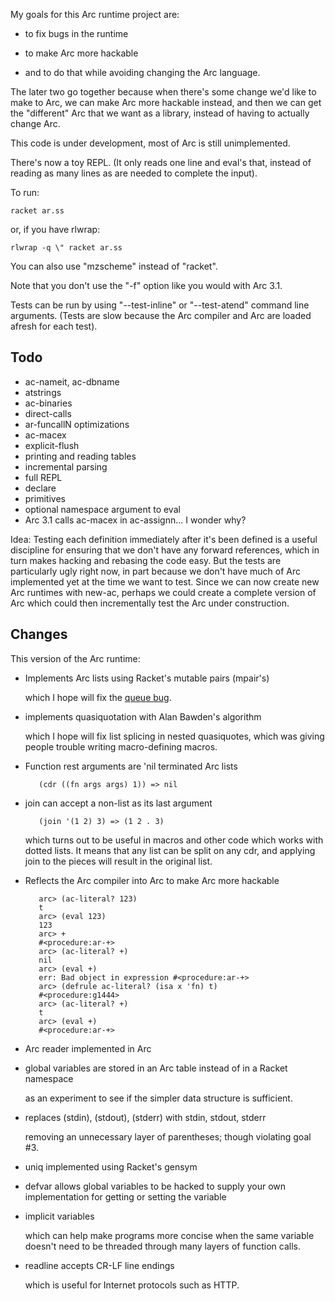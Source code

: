 My goals for this Arc runtime project are:

* to fix bugs in the runtime

* to make Arc more hackable

* and to do that while avoiding changing the Arc language.

The later two go together because when there's some change we'd like
to make to Arc, we can make Arc more hackable instead, and then we can
get the "different" Arc that we want as a library, instead of having
to actually change Arc.

This code is under development, most of Arc is still unimplemented.

There's now a toy REPL.  (It only reads one line and eval's that,
instead of reading as many lines as are needed to complete the input).

To run:

    racket ar.ss

or, if you have rlwrap:

    rlwrap -q \" racket ar.ss

You can also use "mzscheme" instead of "racket".

Note that you don't use the "-f" option like you would with Arc 3.1.

Tests can be run by using "--test-inline" or "--test-atend" command
line arguments.  (Tests are slow because the Arc compiler and Arc are
loaded afresh for each test).


Todo
----

* ac-nameit, ac-dbname
* atstrings
* ac-binaries
* direct-calls
* ar-funcallN optimizations
* ac-macex
* explicit-flush
* printing and reading tables
* incremental parsing
* full REPL
* declare
* primitives
* optional namespace argument to eval
* Arc 3.1 calls ac-macex in ac-assignn... I wonder why?


Idea: Testing each definition immediately after it's been defined is a
useful discipline for ensuring that we don't have any forward
references, which in turn makes hacking and rebasing the code easy.
But the tests are particularly ugly right now, in part because we
don't have much of Arc implemented yet at the time we want to test.
Since we can now create new Arc runtimes with new-ac, perhaps we could
create a complete version of Arc which could then incrementally test
the Arc under construction.

 
Changes
-------

This version of the Arc runtime:

* Implements Arc lists using Racket's mutable pairs (mpair's)

  which I hope will fix the [queue bug](http://awwx.ws/queue-test-summary).


* implements quasiquotation with Alan Bawden's algorithm

  which I hope will fix list splicing in nested quasiquotes, which was
  giving people trouble writing macro-defining macros.


* Function rest arguments are 'nil terminated Arc lists

         (cdr ((fn args args) 1)) => nil


* join can accept a non-list as its last argument

         (join '(1 2) 3) => (1 2 . 3)

  which turns out to be useful in macros and other code which works
  with dotted lists.  It means that any list can be split on any cdr,
  and applying join to the pieces will result in the original list.


* Reflects the Arc compiler into Arc to make Arc more hackable

         arc> (ac-literal? 123)
         t
         arc> (eval 123)
         123
         arc> +
         #<procedure:ar-+>
         arc> (ac-literal? +)
         nil
         arc> (eval +)
         err: Bad object in expression #<procedure:ar-+>
         arc> (defrule ac-literal? (isa x 'fn) t)
         #<procedure:g1444>
         arc> (ac-literal? +)
         t
         arc> (eval +)
         #<procedure:ar-+>


* Arc reader implemented in Arc


* global variables are stored in an Arc table instead of in a Racket namespace

  as an experiment to see if the simpler data structure is sufficient.


* replaces (stdin), (stdout), (stderr) with stdin, stdout, stderr

  removing an unnecessary layer of parentheses; though violating
  goal #3.


* uniq implemented using Racket's gensym

* defvar allows global variables to be hacked to supply your own
  implementation for getting or setting the variable

* implicit variables

  which can help make programs more concise when the same variable
  doesn't need to be threaded through many layers of function calls.


* readline accepts CR-LF line endings

  which is useful for Internet protocols such as HTTP.
